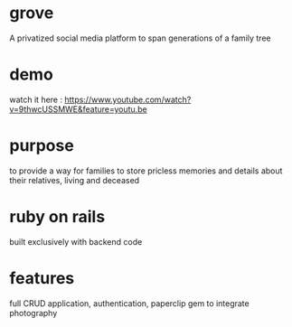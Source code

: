 # grove
A privatized social media platform to span generations of a family tree

# demo
watch it here : https://www.youtube.com/watch?v=9thwcUSSMWE&feature=youtu.be

# purpose
to provide a way for families to store pricless memories and details about their relatives, living and deceased

# ruby on rails
built exclusively with backend code

# features
full CRUD application,
authentication, paperclip gem to integrate photography









